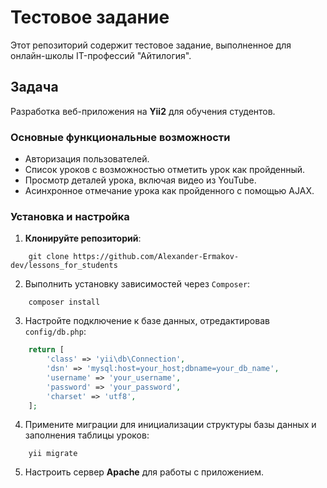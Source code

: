 # Тестовое задание

Этот репозиторий содержит тестовое задание, выполненное для онлайн-школы IT-профессий "Айтилогия".

## Задача

Разработка веб-приложения на **Yii2** для обучения студентов.

### Основные функциональные возможности

- Авторизация пользователей.
- Список уроков с возможностью отметить урок как пройденный.
- Просмотр деталей урока, включая видео из YouTube.
- Асинхронное отмечание урока как пройденного с помощью AJAX.

### Установка и настройка

1. **Клонируйте репозиторий**:
``` 
    git clone https://github.com/Alexander-Ermakov-dev/lessons_for_students
```
2. Выполнить установку зависимостей через `Composer`:
```
    composer install
```
3. Настройте подключение к базе данных, отредактировав `config/db.php`:
```php
    return [
        'class' => 'yii\db\Connection',
        'dsn' => 'mysql:host=your_host;dbname=your_db_name',
        'username' => 'your_username',
        'password' => 'your_password',
        'charset' => 'utf8',
    ];
```
4. Примените миграции для инициализации структуры базы данных и заполнения таблицы уроков:
```
    yii migrate
```
5. Настроить сервер **Apache** для работы с приложением.






